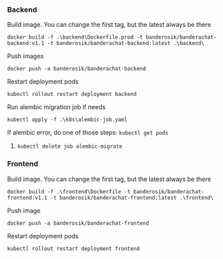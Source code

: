 ### Backend

Build image. You can change the first tag, but the latest always be there
```
docker build -f .\backend\Dockerfile.prod -t banderosik/banderachat-backend:v1.1 -t banderosik/banderachat-backend:latest .\backend\
```

Push images
```
docker push -a banderosik/banderachat-backend
```

Restart deployment pods
```
kubectl rollout restart deployment backend
```

Run alembic migration job if needs
```
kubectl apply -f .\k8s\alembic-job.yaml 
```

If alembic error, do one of those steps:
```kubectl get pods```
1. ```kubectl delete job alembic-migrate```

### Frontend
Build image. You can change the first tag, but the latest always be there
```
docker build -f .\frontend\Dockerfile -t banderosik/banderachat-frontend:v1.1 -t banderosik/banderachat-frontend:latest .\frontend\
```

Push image
```
docker push -a banderosik/banderachat-frontend
```

Restart deployment pods
```
kubectl rollout restart deployment frontend
```
